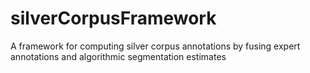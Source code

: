 # silverCorpusFramework
A framework for computing silver corpus annotations by fusing expert annotations and algorithmic segmentation estimates
